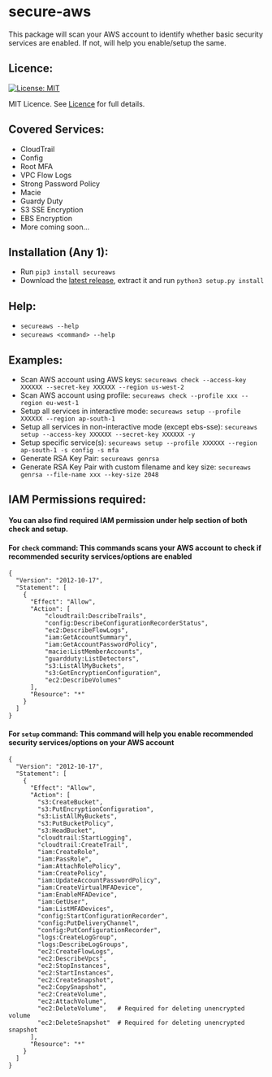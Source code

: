 # secure-aws

This package will scan your AWS account to identify whether basic security services are enabled. If not, will help you enable/setup the same.

## Licence:
[![License: MIT](https://img.shields.io/badge/License-MIT-green.svg)](https://opensource.org/licenses/MIT)

MIT Licence. See [Licence](LICENCE) for full details.

## Covered Services:
- CloudTrail
- Config
- Root MFA
- VPC Flow Logs
- Strong Password Policy
- Macie
- Guardy Duty
- S3 SSE Encryption
- EBS Encryption
- More coming soon...

## Installation (Any 1):
- Run `pip3 install secureaws`
- Download the [latest release](https://github.com/paliwalvimal/secure-aws/releases/latest), extract it and run `python3 setup.py install`

## Help:
- `secureaws --help`
- `secureaws <command> --help`

## Examples:
- Scan AWS account using AWS keys: `secureaws check --access-key XXXXXX --secret-key XXXXXX --region us-west-2`
- Scan AWS account using profile: `secureaws check --profile xxx --region eu-west-1`
- Setup all services in interactive mode: `secureaws setup --profile XXXXXX --region ap-south-1`
- Setup all services in non-interactive mode (except ebs-sse): `secureaws setup --access-key XXXXXX --secret-key XXXXXX -y`
- Setup specific service(s): `secureaws setup --profile XXXXXX --region ap-south-1 -s config -s mfa`
- Generate RSA Key Pair: `secureaws genrsa`
- Generate RSA Key Pair with custom filename and key size: `secureaws genrsa --file-name xxx --key-size 2048`

## IAM Permissions required:
#### You can also find required IAM permission under help section of both check and setup.

#### For `check` command: This commands scans your AWS account to check if recommended security services/options are enabled
```
{
  "Version": "2012-10-17",
  "Statement": [
    {
      "Effect": "Allow",
      "Action": [
          "cloudtrail:DescribeTrails",
          "config:DescribeConfigurationRecorderStatus",
          "ec2:DescribeFlowLogs",
          "iam:GetAccountSummary",
          "iam:GetAccountPasswordPolicy",
          "macie:ListMemberAccounts",
          "guardduty:ListDetectors",
          "s3:ListAllMyBuckets",
          "s3:GetEncryptionConfiguration",
          "ec2:DescribeVolumes"
      ],
      "Resource": "*"
    }
  ]
}
```

#### For `setup` command: This command will help you enable recommended security services/options on your AWS account
```
{
  "Version": "2012-10-17",
  "Statement": [
    {
      "Effect": "Allow",
      "Action": [
        "s3:CreateBucket",
        "s3:PutEncryptionConfiguration",
        "s3:ListAllMyBuckets",
        "s3:PutBucketPolicy",
        "s3:HeadBucket",
        "cloudtrail:StartLogging",
        "cloudtrail:CreateTrail",
        "iam:CreateRole",
        "iam:PassRole",
        "iam:AttachRolePolicy",
        "iam:CreatePolicy",
        "iam:UpdateAccountPasswordPolicy",
        "iam:CreateVirtualMFADevice",
        "iam:EnableMFADevice",
        "iam:GetUser",
        "iam:ListMFADevices",
        "config:StartConfigurationRecorder",
        "config:PutDeliveryChannel",
        "config:PutConfigurationRecorder",
        "logs:CreateLogGroup",
        "logs:DescribeLogGroups",
        "ec2:CreateFlowLogs",
        "ec2:DescribeVpcs",
        "ec2:StopInstances",
        "ec2:StartInstances",
        "ec2:CreateSnapshot",
        "ec2:CopySnapshot",
        "ec2:CreateVolume",
        "ec2:AttachVolume",
        "ec2:DeleteVolume",   # Required for deleting unencrypted volume
        "ec2:DeleteSnapshot"  # Required for deleting unencrypted snapshot
      ],
      "Resource": "*"
    }
  ]
}
```